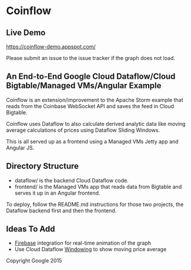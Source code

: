 # Coinflow

## Live Demo

https://coinflow-demo.appspot.com/


Please submit an issue to the issue tracker if the graph does not load.

## An End-to-End Google Cloud Dataflow/Cloud Bigtable/Managed VMs/Angular Example

Coinflow is an extension/improvement to the Apache Storm example that reads from the
Coinbase WebSocket API and saves the feed in Cloud Bigtable.

Coinflow uses Dataflow to also calculate derived analytic data like moving average calculations
of prices using Dataflow Sliding Windows.

This is all served up as a frontend using a Managed VMs Jetty app and Angular JS.

## Directory Structure

* dataflow/ is the backend Cloud Dataflow code.
* frontend/ is the Managed VMs app that reads data from Bigtable and serves it up in an
Angular frontend.

To deploy, follow the README.md instructions for those two projects, the Dataflow backend first
and then the frontend.

## Ideas To Add

* [Firebase](https://www.firebase.com/) integration for real-time animation of the graph
* Use Cloud Dataflow [Windowing](https://cloud.google.com/dataflow/model/windowing) to show
moving price average

Copyright Google 2015
